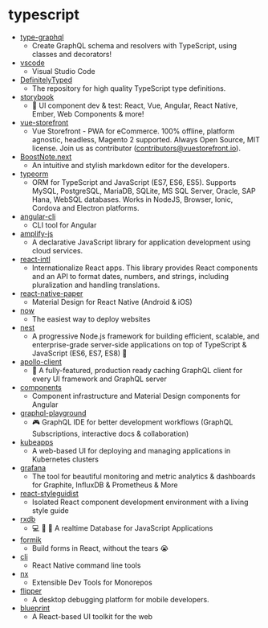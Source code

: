 # typescript
- [type-graphql](https://github.com/MichalLytek/type-graphql)
  - Create GraphQL schema and resolvers with TypeScript, using classes and decorators!
- [vscode](https://github.com/microsoft/vscode)
  - Visual Studio Code
- [DefinitelyTyped](https://github.com/DefinitelyTyped/DefinitelyTyped)
  - The repository for high quality TypeScript type definitions.
- [storybook](https://github.com/storybookjs/storybook)
  - 📓 UI component dev & test: React, Vue, Angular, React Native, Ember, Web Components & more!
- [vue-storefront](https://github.com/DivanteLtd/vue-storefront)
  - Vue Storefront - PWA for eCommerce. 100% offline, platform agnostic, headless, Magento 2 supported. Always Open Source, MIT license. Join us as contributor (contributors@vuestorefront.io).
- [BoostNote.next](https://github.com/BoostIO/BoostNote.next)
  - An intuitive and stylish markdown editor for the developers.
- [typeorm](https://github.com/typeorm/typeorm)
  - ORM for TypeScript and JavaScript (ES7, ES6, ES5). Supports MySQL, PostgreSQL, MariaDB, SQLite, MS SQL Server, Oracle, SAP Hana, WebSQL databases. Works in NodeJS, Browser, Ionic, Cordova and Electron platforms.
- [angular-cli](https://github.com/angular/angular-cli)
  - CLI tool for Angular
- [amplify-js](https://github.com/aws-amplify/amplify-js)
  - A declarative JavaScript library for application development using cloud services.
- [react-intl](https://github.com/formatjs/react-intl)
  - Internationalize React apps. This library provides React components and an API to format dates, numbers, and strings, including pluralization and handling translations.
- [react-native-paper](https://github.com/callstack/react-native-paper)
  - Material Design for React Native (Android & iOS)
- [now](https://github.com/zeit/now)
  - The easiest way to deploy websites
- [nest](https://github.com/nestjs/nest)
  - A progressive Node.js framework for building efficient, scalable, and enterprise-grade server-side applications on top of TypeScript & JavaScript (ES6, ES7, ES8) 🚀
- [apollo-client](https://github.com/apollographql/apollo-client)
  - 🚀 A fully-featured, production ready caching GraphQL client for every UI framework and GraphQL server
- [components](https://github.com/angular/components)
  - Component infrastructure and Material Design components for Angular
- [graphql-playground](https://github.com/prisma-labs/graphql-playground)
  - 🎮 GraphQL IDE for better development workflows (GraphQL Subscriptions, interactive docs & collaboration)
- [kubeapps](https://github.com/kubeapps/kubeapps)
  - A web-based UI for deploying and managing applications in Kubernetes clusters
- [grafana](https://github.com/grafana/grafana)
  - The tool for beautiful monitoring and metric analytics & dashboards for Graphite, InfluxDB & Prometheus & More
- [react-styleguidist](https://github.com/styleguidist/react-styleguidist)
  - Isolated React component development environment with a living style guide
- [rxdb](https://github.com/pubkey/rxdb)
  - 💻 🔄 📱 A realtime Database for JavaScript Applications
- [formik](https://github.com/jaredpalmer/formik)
  - Build forms in React, without the tears 😭
- [cli](https://github.com/react-native-community/cli)
  - React Native command line tools
- [nx](https://github.com/nrwl/nx)
  - Extensible Dev Tools for Monorepos
- [flipper](https://github.com/facebook/flipper)
  - A desktop debugging platform for mobile developers.
- [blueprint](https://github.com/palantir/blueprint)
  - A React-based UI toolkit for the web
